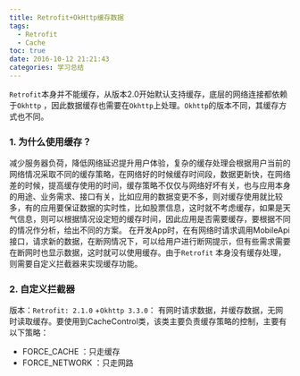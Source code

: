 ```yaml
---
title: Retrofit+OkHttp缓存数据
tags:
  - Retrofit
  - Cache
toc: true
date: 2016-10-12 21:21:43
categories: 学习总结
---
```

`Retrofit`本身并不能缓存，从版本2.0开始默认支持缓存，底层的网络连接都依赖于`Okhttp` ，因此数据缓存也需要在`Okhttp`上处理。`Okhttp`的版本不同，其缓存方式也不同。
<!--more-->
### 1. 为什么使用缓存？

减少服务器负荷，降低网络延迟提升用户体验，复杂的缓存处理会根据用户当前的网络情况采取不同的缓存策略，在网络好的时候缓存时间段，数据更新快，在网络差的时候，提高缓存使用的时间，缓存策略不仅仅与网络好坏有关，也与应用本身的用途、业务需求、接口有关，比如应用的数据变更不多，则对缓存使用就比较多，有的应用要保证数据的实时性，比如股票信息，这时就不考虑缓存，如果是天气信息，则可以根据情况设定短的缓存时间，因此应用是否需要缓存，要根据不同的情况作分析，给出不同的方案。
在开发App时，在有网络时请求调用MobileApi接口，请求新的数据，在断网情况下，可以给用户进行断网提示，但有些需求需要在断网时也显示数据，这时就可以使用缓存。由于`Retrofit` 本身没有缓存处理，则需要自定义拦截器来实现缓存功能。

### 2. 自定义拦截器
版本：`Retrofit: 2.1.0` +`Okhttp 3.3.0`：
有网时请求数据，并缓存数据，无网时读取缓存。要使用到CacheControl类，该类主要负责缓存策略的控制，主要有以下策略：

 - FORCE_CACHE ：只走缓存
 - FORCE_NETWORK ：只走网路






